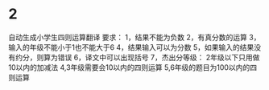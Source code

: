 # 2
自动生成小学生四则运算翻译
要求：
1，结果不能为负数
2，有真分数的运算
3，输入的年级不能小于1也不能大于6
4，结果输入可以为分数
5，如果输入的结果没有约分，则算为错误
6，译文中可以出现括号
7，杰出分等级：
2年级以下只用做10以内的加减法
4,3年级需要会10以内的四则运算
5,6年级的题目为100以内的四则运算

